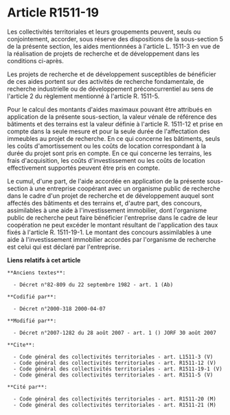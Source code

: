 # Article R1511-19

Les collectivités territoriales et leurs groupements peuvent, seuls ou conjointement, accorder, sous réserve des dispositions
de la sous-section 5 de la présente section, les aides mentionnées à l'article L. 1511-3 en vue de la réalisation de projets
de recherche et de développement dans les conditions ci-après. 

Les projets de recherche et de développement susceptibles de bénéficier de ces aides portent sur des activités de recherche
fondamentale, de recherche industrielle ou de développement préconcurrentiel au sens de l'article 2 du règlement mentionné à
l'article R. 1511-5. 

Pour le calcul des montants d'aides maximaux pouvant être attribués en application de la présente sous-section, la valeur
vénale de référence des bâtiments et des terrains est la valeur définie à l'article R. 1511-12 et prise en compte dans la
seule mesure et pour la seule durée de l'affectation des immeubles au projet de recherche. En ce qui concerne les bâtiments,
seuls les coûts d'amortissement ou les coûts de location correspondant à la durée du projet sont pris en compte. En ce qui
concerne les terrains, les frais d'acquisition, les coûts d'investissement ou les coûts de location effectivement supportés
peuvent être pris en compte. 

Le cumul, d'une part, de l'aide accordée en application de la présente sous-section à une entreprise coopérant avec un
organisme public de recherche dans le cadre d'un projet de recherche et de développement auquel sont affectés des bâtiments
et des terrains et, d'autre part, des concours, assimilables à une aide à l'investissement immobilier, dont l'organisme
public de recherche peut faire bénéficier l'entreprise dans le cadre de leur coopération ne peut excéder le montant résultant
de l'application des taux fixés à l'article R. 1511-19-1. Le montant des concours assimilables à une aide à l'investissement
immobilier accordés par l'organisme de recherche est celui qui est déclaré par l'entreprise.

**Liens relatifs à cet article**

	**Anciens textes**:

	  - Décret n°82-809 du 22 septembre 1982 - art. 1 (Ab)

	**Codifié par**:

	  - Décret n°2000-318 2000-04-07

	**Modifié par**:

	  - Décret n°2007-1282 du 28 août 2007 - art. 1 () JORF 30 août 2007

	**Cite**:

	  - Code général des collectivités territoriales - art. L1511-3 (V)
	  - Code général des collectivités territoriales - art. R1511-12 (V)
	  - Code général des collectivités territoriales - art. R1511-19-1 (V)
	  - Code général des collectivités territoriales - art. R1511-5 (V)

	**Cité par**:

	  - Code général des collectivités territoriales - art. R1511-20 (M)
	  - Code général des collectivités territoriales - art. R1511-21 (M)
